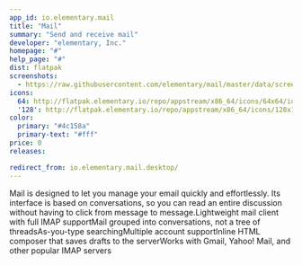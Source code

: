 ```yaml
---
app_id: io.elementary.mail
title: "Mail"
summary: "Send and receive mail"
developer: "elementary, Inc."
homepage: "#"
help_page: "#"
dist: flatpak
screenshots:
  - https://raw.githubusercontent.com/elementary/mail/master/data/screenshot.png
icons:
  64: http://flatpak.elementary.io/repo/appstream/x86_64/icons/64x64/io.elementary.mail.png
  '128': http://flatpak.elementary.io/repo/appstream/x86_64/icons/128x128/io.elementary.mail.png
color:
  primary: "#4c158a"
  primary-text: "#fff"
price: 0
releases:

redirect_from: io.elementary.mail.desktop/
---
```


Mail is designed to let you manage your email quickly and effortlessly. Its interface is based on conversations, so you can read an entire discussion without having to click from message to message.Lightweight mail client with full IMAP supportMail grouped into conversations, not a tree of threadsAs-you-type searchingMultiple account supportInline HTML composer that saves drafts to the serverWorks with Gmail, Yahoo! Mail, and other popular IMAP servers
